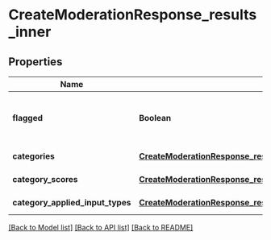 # CreateModerationResponse_results_inner
## Properties

| Name | Type | Description | Notes |
|------------ | ------------- | ------------- | -------------|
| **flagged** | **Boolean** | Whether any of the below categories are flagged. | [default to null] |
| **categories** | [**CreateModerationResponse_results_inner_categories**](CreateModerationResponse_results_inner_categories.md) |  | [default to null] |
| **category\_scores** | [**CreateModerationResponse_results_inner_category_scores**](CreateModerationResponse_results_inner_category_scores.md) |  | [default to null] |
| **category\_applied\_input\_types** | [**CreateModerationResponse_results_inner_category_applied_input_types**](CreateModerationResponse_results_inner_category_applied_input_types.md) |  | [default to null] |

[[Back to Model list]](../README.md#documentation-for-models) [[Back to API list]](../README.md#documentation-for-api-endpoints) [[Back to README]](../README.md)

